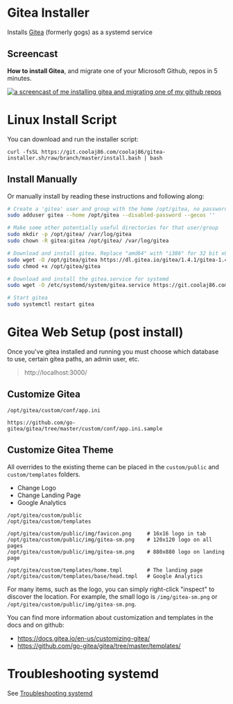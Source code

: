 # Gitea Installer

Installs [Gitea](https://gitea.io) (formerly gogs) as a systemd service

## Screencast
**How to install Gitea**, and migrate one of your Microsoft Github, repos in 5 minutes.

<a href="https://youtu.be/dTvTBlzKqgg" target="_blank"><img title="How to install Gitea" alt="a screencast of me installing gitea and migrating one of my github repos" src="https://i.imgur.com/e4CZdBu.png"></a>


# Linux Install Script

You can download and run the installer script:

`curl -fsSL https://git.coolaj86.com/coolaj86/gitea-installer.sh/raw/branch/master/install.bash | bash`

## Install Manually

Or manually install by reading these instructions and following along:

```bash
# Create a 'gitea' user and group with the home /opt/gitea, no password (because it's a system user) and no GECOS
sudo adduser gitea --home /opt/gitea --disabled-password --gecos ''

# Make some other potentially useful directories for that user/group
sudo mkdir -p /opt/gitea/ /var/log/gitea
sudo chown -R gitea:gitea /opt/gitea/ /var/log/gitea

# Download and install gitea. Replace "amd64" with "i386" for 32 bit x86 or "arm-7" for ARMv7 and "arm-6" for ARMv6.
sudo wget -O /opt/gitea/gitea https://dl.gitea.io/gitea/1.4.1/gitea-1.4.1-linux-amd64
sudo chmod +x /opt/gitea/gitea

# Download and install the gitea.service for systemd
sudo wget -O /etc/systemd/system/gitea.service https://git.coolaj86.com/coolaj86/gitea-installer.sh/raw/master/dist/etc/systemd/system/gitea.service

# Start gitea
sudo systemctl restart gitea
```

# Gitea Web Setup (post install)

Once you've gitea installed and running you must choose
which database to use, certain gitea paths, an admin user, etc.

> http://localhost:3000/

## Customize Gitea

```
/opt/gitea/custom/conf/app.ini

https://github.com/go-gitea/gitea/tree/master/custom/conf/app.ini.sample
```

## Customize Gitea Theme

All overrides to the existing theme can be placed in the `custom/public` and `custom/templates` folders.

* Change Logo
* Change Landing Page
* Google Analytics


```
/opt/gitea/custom/public
/opt/gitea/custom/templates

/opt/gitea/custom/public/img/favicon.png     # 16x16 logo in tab
/opt/gitea/custom/public/img/gitea-sm.png    # 120x120 logo on all pages
/opt/gitea/custom/public/img/gitea-sm.png    # 880x880 logo on landing page

/opt/gitea/custom/templates/home.tmpl        # The landing page
/opt/gitea/custom/templates/base/head.tmpl   # Google Analytics
```

For many items, such as the logo, you can simply right-click "inspect" to discover the location. For example, the small logo is `/img/gitea-sm.png` or `/opt/gitea/custom/public/img/gitea-sm.png`.

You can find more information about customization and templates in the docs and on github:

* https://docs.gitea.io/en-us/customizing-gitea/
* https://github.com/go-gitea/gitea/tree/master/templates/

# Troubleshooting systemd

See [Troubleshooting systemd](https://git.coolaj86.com/coolaj86/service-installer.sh/src/master/README.md#troubleshooting-systemd)